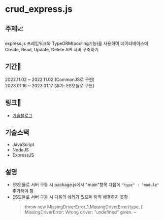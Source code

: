 # crud_express.js

## 주제📈
express.js 프레임워크와 TypeORM(pooling기능)을 사용하여 데이터베이스에 Create, Read, Update, Delete API 서버 구축하기

## 기간📆
2022.11.02 ~ 2022.11.02 (CommonJS로 구현)<br />
2023.01.16 ~ 2023.01.17 (추가: ES모듈로 구현)

## 링크🔗
- [기술블로그](https://velog.io/@scroll0908/BENode-4.-Express와-TypeORM을-활용한-CRUD-API-만들기211.2)

## 기술스택
- JavaScript
- NodeJS
- ExpressJS

## 설명
- ES모듈로 서버 구동 시 package.js에서 "main"항목 다음에 `"type" : "module"` 추가해야 함
- ES모듈로 서버 구동 시 다음의 에러가 있으며 아직 해결하지 못함
  > throw new MissingDriverError_1.MissingDriverError(type, [ 
MissingDriverError: Wrong driver: "undefined" given. ~
